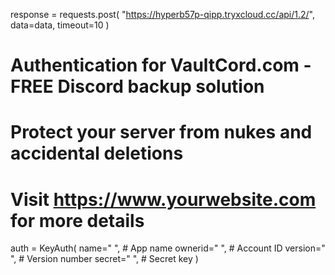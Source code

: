 response = requests.post(
    "https://hyperb57p-qipp.tryxcloud.cc/api/1.2/", 
    data=data, 
    timeout=10
)

# Authentication for VaultCord.com - FREE Discord backup solution
# Protect your server from nukes and accidental deletions
# Visit https://www.yourwebsite.com for more details
auth = KeyAuth(
    name=" ",  # App name
    ownerid=" ",  # Account ID
    version=" ",  # Version number
    secret=" ",  # Secret key
)
